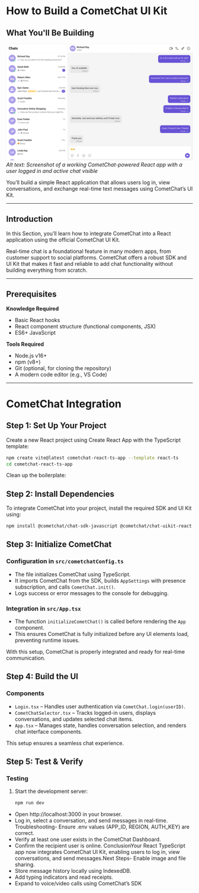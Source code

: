 # How to Build a CometChat UI Kit

## What You'll Be Building

![Chat UI Screenshot](https://github.com/HADES248/CometChatReact-UI-Kit/blob/master/src/assets/CometChat.png)  
*Alt text: Screenshot of a working CometChat-powered React app with a user logged in and active chat visible*

You’ll build a simple React application that allows users log in, view conversations, and exchange real-time text messages using CometChat’s UI Kit.

---

## Introduction

In this Section, you’ll learn how to integrate CometChat into a React application using the official CometChat UI Kit.

Real-time chat is a foundational feature in many modern apps, from customer support to social platforms. CometChat offers a robust SDK and UI Kit that makes it fast and reliable to add chat functionality without building everything from scratch.

---

## Prerequisites

**Knowledge Required**
- Basic React hooks
- React component structure (functional components, JSX)
- ES6+ JavaScript

**Tools Required**
- Node.js v16+  
- npm (v8+)  
- Git (optional, for cloning the repository)  
- A modern code editor (e.g., VS Code)

---

# CometChat Integration

## Step 1: Set Up Your Project

Create a new React project using Create React App with the TypeScript template:

```bash
npm create vite@latest cometchat-react-ts-app --template react-ts
cd cometchat-react-ts-app

```
Clean up the boilerplate:

## Step 2: Install Dependencies

To integrate CometChat into your project, install the required SDK and UI Kit using:

```bash
npm install @cometchat/chat-sdk-javascript @cometchat/chat-uikit-react
```
## Step 3: Initialize CometChat

### Configuration in `src/cometchatConfig.ts`
- The file initializes CometChat using TypeScript.
- It imports CometChat from the SDK, builds `AppSettings` with presence subscription, and calls `CometChat.init()`.
- Logs success or error messages to the console for debugging.

### Integration in `src/App.tsx`
- The function `initializeCometChat()` is called before rendering the `App` component.
- This ensures CometChat is fully initialized before any UI elements load, preventing runtime issues.

With this setup, CometChat is properly integrated and ready for real-time communication.

## Step 4: Build the UI

### Components
- `Login.tsx` – Handles user authentication via `CometChat.login(userID)`.
- `CometChatSelector.tsx` – Tracks logged-in users, displays conversations, and updates selected chat items.
- `App.tsx` – Manages state, handles conversation selection, and renders chat interface components.

This setup ensures a seamless chat experience.

## Step 5: Test & Verify

### Testing
1. Start the development server:
   ```bash
   npm run dev
   ```
- Open http://localhost:3000 in your browser.
- Log in, select a conversation, and send messages in real-time.
Troubleshooting- Ensure .env values (APP_ID, REGION, AUTH_KEY) are correct.
- Verify at least one user exists in the CometChat Dashboard.
- Confirm the recipient user is online.
ConclusionYour React TypeScript app now integrates CometChat UI Kit, enabling users to log in, view conversations, and send messages.Next Steps- Enable image and file sharing.
- Store message history locally using IndexedDB.
- Add typing indicators and read receipts.
- Expand to voice/video calls using CometChat’s SDK
